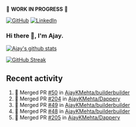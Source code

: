 :construction: **WORK IN PROGRESS** :construction:

<p align="left">
<a href="https://github.com/ajaykmehta"><img src="https://img.shields.io/github/followers/ajaykmehta.svg?label=GitHub&style=social" alt="GitHub"></a>
<a href="https://www.linkedin.com/in/ajay-mehta-b781ba1/"><img src="https://img.shields.io/badge/LinkedIn--_.svg?style=social&logo=linkedin" alt="LinkedIn"></a>
</p>

### Hi there 👋, I'm Ajay.

[![Ajay's github stats](https://github-readme-stats.vercel.app/api?username=AjayKMehta&count_private=true&show_icons=true&theme=synthwave)](https://github.com/anuraghazra/github-readme-stats)
<!--![Top Langs](https://github-readme-stats.vercel.app/api/top-langs/?username=AjayKMehta&count_private=true&show_icons=true&theme=synthwave&hide=TeX&layout=compact)-->

<!--
**AjayKMehta/AjayKMehta** is a ✨ _special_ ✨ repository because its `README.md` (this file) appears on your GitHub profile.

Here are some ideas to get you started:

- 🔭 I'm currently working on ...
- 🌱 I'm currently learning ...
- 👯 I'm looking to collaborate on ...
- 🤔 I'm looking for help with ...
- 💬 Ask me about ...
- 📫 How to reach me: ...
- 😄 Pronouns: ...
- ⚡ Fun fact: ...
-->

[![GitHub Streak](https://github-readme-streak-stats.herokuapp.com/?user=AjayKMehta&theme=dark)](https://git.io/streak-stats)

## Recent activity

<!--START_SECTION:activity-->
1. 🎉 Merged PR [#50](https://github.com/AjayKMehta/builderbuilder/pull/50) in [AjayKMehta/builderbuilder](https://github.com/AjayKMehta/builderbuilder)
2. 🎉 Merged PR [#204](https://github.com/AjayKMehta/Dappery/pull/204) in [AjayKMehta/Dappery](https://github.com/AjayKMehta/Dappery)
3. 🎉 Merged PR [#49](https://github.com/AjayKMehta/builderbuilder/pull/49) in [AjayKMehta/builderbuilder](https://github.com/AjayKMehta/builderbuilder)
4. 🎉 Merged PR [#48](https://github.com/AjayKMehta/builderbuilder/pull/48) in [AjayKMehta/builderbuilder](https://github.com/AjayKMehta/builderbuilder)
5. 🎉 Merged PR [#205](https://github.com/AjayKMehta/Dappery/pull/205) in [AjayKMehta/Dappery](https://github.com/AjayKMehta/Dappery)
<!--END_SECTION:activity-->

